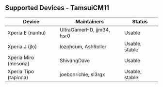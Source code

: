 ## Supported Devices - TamsuiCM11

<div>
<table>
<thead>
<tr>
<th>Device</th>
<th>Maintainers</th>
<th>Status</th>
</tr>
</thead>
<tbody>
<tr>
<td>Xperia E (nanhu)</td>
<td>UltraGamerHD, jjm34, hsr0</td>
<td>Usable</td>
</tr>
<tr>
<td>Xperia J (jlo)</td>
<td>lozohcum, AshRoller</td>
<td>Usable, stable</td>
</tr>
<tr>
<td>Xperia Miro (mesona)</td>
<td>ShivangDave</td>
<td>Usable</td>
</tr>
<tr>
<td>Xperia Tipo (tapioca)</td>
<td>joebonrichie, sl3rgx</td>
<td>Usable, stable</td>
</tr>
</tbody>
</table>
</div>
